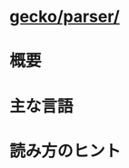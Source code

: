 # [gecko/parser/](http://mxr.mozilla.org/mozilla-b2g28_v1_3/source/parser/)

# 概要

# 主な言語

# 読み方のヒント
